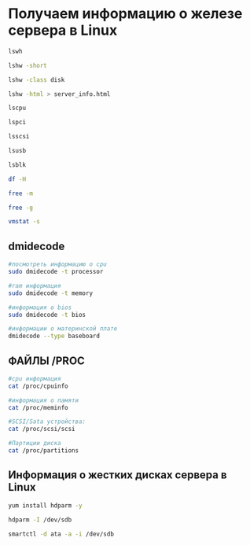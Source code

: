 # Получаем информацию о железе сервера в Linux

```bash
lswh

lshw -short

lshw -class disk

lshw -html > server_info.html

lscpu

lspci

lsscsi

lsusb

lsblk

df -H

free -m

free -g

vmstat -s
```

## dmidecode

```bash
#посмотреть информацию о cpu  
sudo dmidecode -t processor

#ram информация  
sudo dmidecode -t memory  

#информация о bios  
sudo dmidecode -t bios

#информации о материнской плате
dmidecode --type baseboard
```

## ФАЙЛЫ /PROC

```bash
#cpu информация  
cat /proc/cpuinfo  

#информация о памяти  
cat /proc/meminfo  

#SCSI/Sata устройства:  
cat /proc/scsi/scsi  

#Партиции диска
cat /proc/partitions
```

## Информация о жестких дисках сервера в Linux

```bash
yum install hdparm -y

hdparm -I /dev/sdb

smartctl -d ata -a -i /dev/sdb
```
